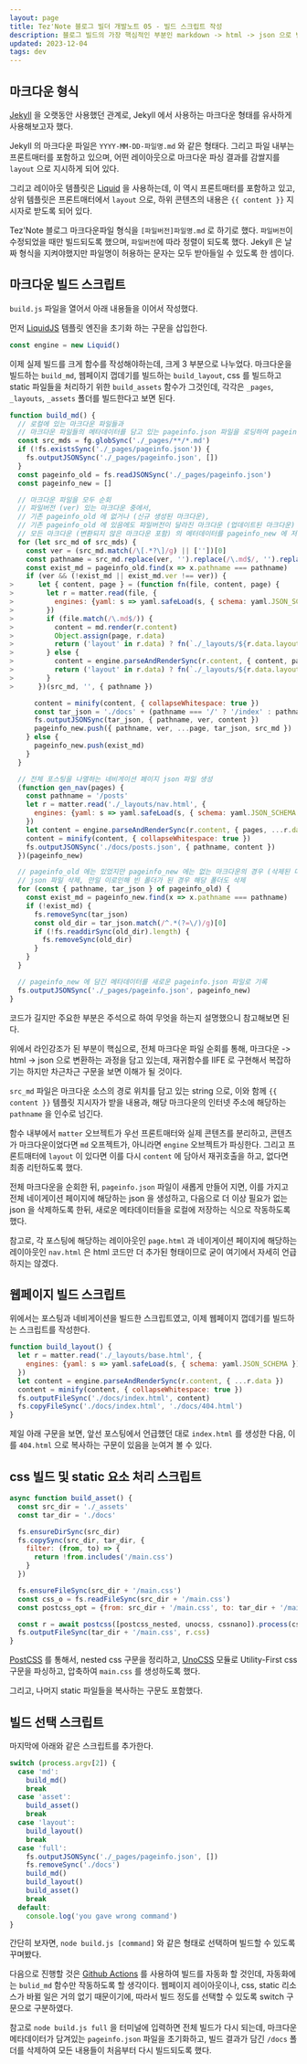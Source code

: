 ```yaml
---
layout: page
title: Tez'Note 블로그 빌더 개발노트 05 - 빌드 스크립트 작성
description: 블로그 빌드의 가장 핵심적인 부분인 markdown -> html -> json 으로 변환하는 과정 
updated: 2023-12-04
tags: dev
---
```


## 마크다운 형식

[Jekyll](http://jekyllrb-ko.github.io/) 을 오랫동안 사용했던 관계로, Jekyll 에서 사용하는 마크다운 형태를 유사하게 사용해보고자 했다.

Jekyll 의 마크다운 파일은 `YYYY-MM-DD-파일명.md` 와 같은 형태다. 그리고 파일 내부는 프론트매터를 포함하고 있으며, 어떤 레이아웃으로 마크다운 파싱 결과를 감쌀지를 `layout` 으로 지시하게 되어 있다.

그리고 레이아웃 템플릿은 [Liquid](https://shopify.github.io/liquid/) 을 사용하는데, 이 역시 프론트매터를 포함하고 있고, 상위 템플릿은 프론트매터에서 `layout` 으로, 하위 콘텐츠의 내용은 `{{ content }}` 지시자로 받도록 되어 있다.

Tez'Note 블로그 마크다운파일 형식을 `[파일버전]파일명.md` 로 하기로 했다. `파일버전`이 수정되었을 때만 빌드되도록 했으며, `파일버전`에 따라 정렬이 되도록 했다. Jekyll 은 날짜 형식을 지켜야했지만 파일명이 허용하는 문자는 모두 받아들일 수 있도록 한 셈이다.

## 마크다운 빌드 스크립트

`build.js` 파일을 열어서 아래 내용들을 이어서 작성했다.

먼저 [LiquidJS](https://liquidjs.com/) 템플릿 엔진을 초기화 하는 구문을 삽입한다.

```js
const engine = new Liquid()
```

이제 실제 빌드를 크게 함수를 작성해야하는데, 크게 3 부분으로 나누었다. 마크다운을 빌드하는 `build_md`, 웹페이지 껍데기를 빌드하는 `build_layout`, css 를 빌드하고 static 파일들을 처리하기 위한 `build_assets` 함수가 그것인데, 각각은 `_pages`, `_layouts`, `_assets` 폴더를 빌드한다고 보면 된다.

```js
function build_md() {
  // 로컬에 있는 마크다운 파일들과
  // 마크다운 파일들의 메타데이터를 담고 있는 pageinfo.json 파일을 로딩하여 pageinfo_old 에 연결 
  const src_mds = fg.globSync('./_pages/**/*.md')
  if (!fs.existsSync('./_pages/pageinfo.json')) {
    fs.outputJSONSync('./_pages/pageinfo.json', [])
  }
  const pageinfo_old = fs.readJSONSync('./_pages/pageinfo.json')
  const pageinfo_new = []

  // 마크다운 파일을 모두 순회
  // 파일버전 (ver) 있는 마크다운 중에서,
  // 기존 pageinfo_old 에 없거나 (신규 생성된 마크다운),
  // 기존 pageinfo_old 에 있음에도 파일버전이 달라진 마크다운 (업데이트된 마크다운) 만 json 변환
  // 모든 마크다운 (변환되지 않은 마크다운 포함) 의 메터데이터를 pageinfo_new 에 저장
  for (let src_md of src_mds) {
    const ver = (src_md.match(/\[.*?\]/g) || [''])[0]
    const pathname = src_md.replace(ver, '').replace(/\.md$/, '').replace('./_pages/', '/').replace(/^\/index$/, '/')
    const exist_md = pageinfo_old.find(x => x.pathname === pathname)
    if (ver && (!exist_md || exist_md.ver !== ver)) {
>      let { content, page } = (function fn(file, content, page) {
>        let r = matter.read(file, {
>          engines: {yaml: s => yaml.safeLoad(s, { schema: yaml.JSON_SCHEMA })}
>        })
>        if (file.match(/\.md$/)) {
>          content = md.render(r.content)
>          Object.assign(page, r.data)
>          return ('layout' in r.data) ? fn(`./_layouts/${r.data.layout}.html`, content, page) : { content, page }
>        } else {
>          content = engine.parseAndRenderSync(r.content, { content, page, ...r.data })
>          return ('layout' in r.data) ? fn(`./_layouts/${r.data.layout}.html`, content, page) : { content, page }
>        }
>      })(src_md, '', { pathname })

      content = minify(content, { collapseWhitespace: true })
      const tar_json = './docs' + (pathname === '/' ? '/index' : pathname) + '.json'
      fs.outputJSONSync(tar_json, { pathname, ver, content })
      pageinfo_new.push({ pathname, ver, ...page, tar_json, src_md })
    } else {
      pageinfo_new.push(exist_md)
    }
  }

  // 전체 포스팅을 나열하는 네비게이션 페이지 json 파일 생성
  (function gen_nav(pages) {
    const pathname = '/posts'
    let r = matter.read('./_layouts/nav.html', {
      engines: {yaml: s => yaml.safeLoad(s, { schema: yaml.JSON_SCHEMA })}
    })
    let content = engine.parseAndRenderSync(r.content, { pages, ...r.data })
    content = minify(content, { collapseWhitespace: true })
    fs.outputJSONSync('./docs/posts.json', { pathname, content })
  })(pageinfo_new)

  // pageinfo_old 에는 있었지만 pageinfo_new 에는 없는 마크다운의 경우 (삭제된 마크다운)
  // json 파일 삭제, 만일 이로인해 빈 폴더가 된 경우 해당 폴더도 삭제
  for (const { pathname, tar_json } of pageinfo_old) {
    const exist_md = pageinfo_new.find(x => x.pathname === pathname)
    if (!exist_md) {
      fs.removeSync(tar_json)
      const old_dir = tar_json.match(/^.*(?=\/)/g)[0]
      if (!fs.readdirSync(old_dir).length) {
        fs.removeSync(old_dir)
      }
    }
  }

  // pageinfo_new 에 담긴 메타데이터를 새로운 pageinfo.json 파일로 기록
  fs.outputJSONSync('./_pages/pageinfo.json', pageinfo_new)
}
```

코드가 길지만 주요한 부분은 주석으로 하여 무엇을 하는지 설명했으니 참고해보면 된다.

위에서 라인강조가 된 부분이 핵심으로, 전체 마크다운 파일 순회를 통해, 마크다운 -> html -> json 으로 변환하는 과정을 담고 있는데, 재귀함수를 IIFE 로 구현해서 복잡하기는 하지만 차근차근 구문을 보면 이해가 될 것이다.

`src_md` 파일은 마크다운 소스의 경로 위치를 담고 있는 string 으로, 이와 함께 `{{ content }}` 템플릿 지시자가 받을 내용과, 해당 마크다운의 인터넷 주소에 해당하는 `pathname` 을 인수로 넘긴다.

함수 내부에서 `matter` 오브젝트가 우선 프론트매터와 실제 콘텐츠를 분리하고, 콘텐츠가 마크다운이었다면 `md` 오프젝트가, 아니라면 `engine` 오브젝트가 파싱한다. 그리고 프론트매터에 `layout` 이 있다면 이를 다시 `content` 에 담아서 재귀호출을 하고, 없다면 최종 리턴하도록 했다.

전체 마크다운을 순회한 뒤, `pageinfo.json` 파일이 새롭게 만들어 지면, 이를 가지고 전체 네이게이션 페이지에 해당하는 json 을 생성하고, 다음으로 더 이상 필요가 없는 json 을 삭제하도록 한뒤, 새로운 메타데이터들을 로컬에 저장하는 식으로 작동하도록 했다.

참고로, 각 포스팅에 해당하는 레이아웃인 `page.html` 과 네이게이션 페이지에 해당하는 레이아웃인 `nav.html` 은 html 코드만 더 추가된 형태이므로 굳이 여기에서 자세히 언급하지는 않겠다.

## 웹페이지 빌드 스크립트

위에서는 포스팅과 네비게이션을 빌드한 스크립트였고, 이제 웹페이지 껍데기를 빌드하는 스크립트를 작성한다.

```js
function build_layout() {
  let r = matter.read('./_layouts/base.html', {
    engines: {yaml: s => yaml.safeLoad(s, { schema: yaml.JSON_SCHEMA })}
  })
  let content = engine.parseAndRenderSync(r.content, { ...r.data })
  content = minify(content, { collapseWhitespace: true })
  fs.outputFileSync('./docs/index.html', content)
  fs.copyFileSync('./docs/index.html', './docs/404.html')
}
```

제일 아래 구문을 보면, 앞선 포스팅에서 언급했던 대로 `index.html` 를 생성한 다음, 이를 `404.html` 으로 복사하는 구문이 있음을 눈여겨 볼 수 있다.

## css 빌드 및 static 요소 처리 스크립트

```js
async function build_asset() {
  const src_dir = './_assets'
  const tar_dir = './docs'

  fs.ensureDirSync(src_dir)
  fs.copySync(src_dir, tar_dir, {
    filter: (from, to) => {
      return !from.includes('/main.css')
    }
  })

  fs.ensureFileSync(src_dir + '/main.css')
  const css_o = fs.readFileSync(src_dir + '/main.css')
  const postcss_opt = {from: src_dir + '/main.css', to: tar_dir + '/main.css'}

  const r = await postcss([postcss_nested, unocss, cssnano]).process(css_o, postcss_opt)
  fs.outputFileSync(tar_dir + '/main.css', r.css)
}
```

[PostCSS](https://postcss.org/) 를 통해서, nested css 구문을 정리하고, [UnoCSS](https://unocss.dev/) 모듈로 Utility-First css 구문을 파싱하고, 압축하여 `main.css` 를 생성하도록 했다.

그리고, 나머지 static 파일들을 복사하는 구문도 포함했다.

## 빌드 선택 스크립트

마지막에 아래와 같은 스크립트를 추가한다.

```js
switch (process.argv[2]) {
  case 'md':
    build_md()
    break
  case 'asset':
    build_asset()
    break
  case 'layout':
    build_layout()
    break
  case 'full':
    fs.outputJSONSync('./_pages/pageinfo.json', [])
    fs.removeSync('./docs')
    build_md()
    build_layout()
    build_asset()
    break
  default:
    console.log('you gave wrong command')
}
```

간단히 보자면, `node build.js [command]` 와 같은 형태로 선택하며 빌드할 수 있도록 꾸며봤다.

다음으로 진행할 것은 [Github Actions](https://docs.github.com/ko/actions) 를 사용하여 빌드를 자동화 할 것인데, 자동화에는 `bulid_md` 함수만 작동하도록 할 생각이다. 웹페이지 레이아웃이나, css, static 리소스가 바뀔 일은 거의 없기 때문이기에, 따라서 빌드 정도를 선택할 수 있도록 switch 구문으로 구분하였다.

참고로 `node build.js full` 을 터미널에 입력하면 전체 빌드가 다시 되는데, 마크다운 메타데이터가 담겨있는 `pageinfo.json` 파일을 초기화하고, 빌드 결과가 담긴 `/docs` 폴더를 삭제하여 모든 내용들이 처음부터 다시 빌드되도록 했다. 